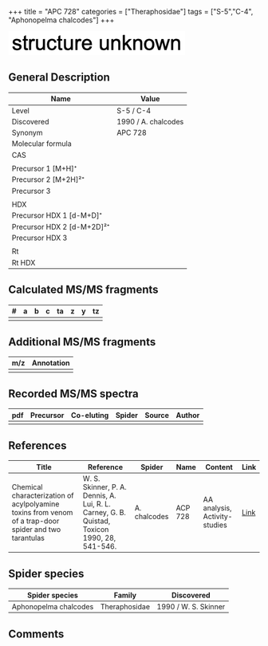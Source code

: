 +++
title = "APC 728"
categories = ["Theraphosidae"]
tags = ["S-5","C-4",
"Aphonopelma chalcodes"]
+++

![](/img/2.png)

## General Description

| Name                       | Value               |
|----------------------------|---------------------|
| Level                      | S-5 / C-4                  |
| Discovered                 | 1990 / A. chalcodes |
| Synonym                    | APC 728             |
| Molecular formula          |                     |
| CAS                        |                     |
|                            |                     |
| Precursor 1 [M+H]⁺         |                     |
| Precursor 2 [M+2H]²⁺       |                     |
| Precursor 3                |                     |
|                            |                     |
| HDX                        |                     |
| Precursor HDX 1 [d-M+D]⁺   |                     |
| Precursor HDX 2 [d-M+2D]²⁺ |                     |
| Precursor HDX 3            |                     |
|                            |                     |
| Rt                         |                     |
| Rt HDX                     |                     |

## Calculated MS/MS fragments

| # | a | b | c | ta | z | y | tz |
|---|---|---|---|----|---|---|----|
|   |   |   |   |    |   |   |    |

## Additional MS/MS fragments

| m/z | Annotation |
|-----|------------|
|     |            |

## Recorded MS/MS spectra

| pdf | Precursor | Co-eluting | Spider | Source | Author |
|-----|-----------|------------|--------|--------|--------|
|     |           |            |        |        |        |

## References

| Title                                                                                     | Reference                                                                                         | Spider     | Name   | Content          | Link                                                  |
|-------------------------------------------------------------------------------------------|---------------------------------------------------------------------------------------------------|------------|--------|------------------|-------------------------------------------------------|
| Chemical characterization of acylpolyamine toxins from venom of a trap-door spider and two tarantulas  | W. S. Skinner, P. A. Dennis, A. Lui, R. L. Carney, G. B. Quistad, Toxicon 1990, 28, 541-546. | A. chalcodes | ACP 728 | AA analysis, Activity-studies | [Link](https://doi.org/10.1016/0041-0101(90)90298-L) |

## Spider species

| Spider species        | Family        | Discovered           |
|-----------------------|---------------|----------------------|
| Aphonopelma chalcodes | Theraphosidae | 1990 / W. S. Skinner |

## Comments